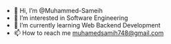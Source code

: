 - 👋 Hi, I’m @Muhammed-Sameih
- 👀 I’m interested in Software Engineering
- 🌱 I’m currently learning Web Backend Development 
- 📫 How to reach me muhamedsamih748@gmail.com

